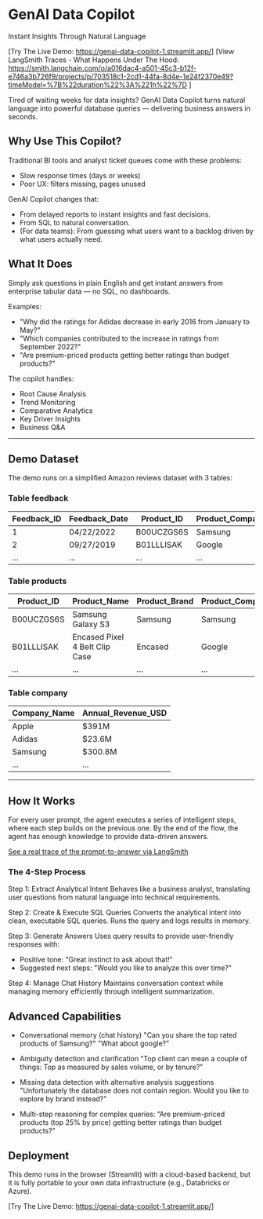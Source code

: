 # GenAI Data Copilot

Instant Insights Through Natural Language

[Try The Live Demo: https://genai-data-copilot-1.streamlit.app/]
[View LangSmith Traces - What Happens Under The Hood: https://smith.langchain.com/o/a016dac4-a501-45c3-b12f-e746a3b726f9/projects/p/703518c1-2cd1-44fa-8d4e-1e24f2370e49?timeModel=%7B%22duration%22%3A%221h%22%7D ]

Tired of waiting weeks for data insights? GenAI Data Copilot turns natural language into powerful database queries — delivering business answers in seconds.

## Why Use This Copilot?

Traditional BI tools and analyst ticket queues come with these problems:
- Slow response times (days or weeks)
- Poor UX: filters missing, pages unused

GenAI Copilot changes that:
- From delayed reports to instant insights and fast decisions.
- From SQL to natural conversation.
- (For data teams): From guessing what users want to a backlog driven by what users actually need. 

## What It Does

Simply ask questions in plain English and get instant answers from enterprise tabular data — no SQL, no dashboards.

Examples:
- "Why did the ratings for Adidas decrease in early 2016 from January to May?"
- "Which companies contributed to the increase in ratings from September 2022?"
- "Are premium-priced products getting better ratings than budget products?"

The copilot handles:
- Root Cause Analysis  
- Trend Monitoring  
- Comparative Analytics  
- Key Driver Insights  
- Business Q&A
---

## Demo Dataset

The demo runs on a simplified Amazon reviews dataset with 3 tables:

### Table feedback
| Feedback_ID | Feedback_Date | Product_ID   | Product_Company | Feedback_Rating |
|-------------|----------------|--------------|------------------|------------------|
| 1           | 04/22/2022     | B00UCZGS6S   | Samsung          | 1                |
| 2           | 09/27/2019     | B01LLLISAK   | Google           | 5                |
| ...         | ...            | ...          | ...              | ...              |

### Table products
| Product_ID  | Product_Name                               | Product_Brand | Product_Company_Name | Product_Manufacturer | Product_Avg_Rating |
|-------------|---------------------------------------------|----------------|------------------------|------------------------|----------------------|
| B00UCZGS6S  | Samsung Galaxy S3                          | Samsung        | Samsung                | Samsung                | 3.6                  |
| B01LLLISAK  | Encased Pixel 4 Belt Clip Case             | Encased        | Google                 | Encased for Pixel 4    | 4.3                  |
| ...         | ...                                         | ...            | ...                    | ...                    | ...                  |

### Table company
| Company_Name | Annual_Revenue_USD |
|--------------|---------------------|
| Apple        | $391M               |
| Adidas       | $23.6M              |
| Samsung      | $300.8M             |
| ...          | ...                 |

---

## How It Works

For every user prompt, the agent executes a series of intelligent steps, where each step builds on the previous one. By the end of the flow, the agent has enough knowledge to provide data-driven answers.

[See a real trace of the prompt-to-answer via LangSmith](https://smith.langchain.com/o/a016dac4-a501-45c3-b12f-e746a3b726f9/projects/p/703518c1-2cd1-44fa-8d4e-1e24f2370e49?timeModel=%7B%22duration%22%3A%221h%22%7D)

### The 4-Step Process

Step 1: Extract Analytical Intent
Behaves like a business analyst, translating user questions from natural language into technical requirements.

Step 2: Create & Execute SQL Queries
Converts the analytical intent into clean, executable SQL queries.
Runs the query and logs results in memory.

Step 3: Generate Answers
Uses query results to provide user-friendly responses with:
- Positive tone: "Great instinct to ask about that!"
- Suggested next steps: "Would you like to analyze this over time?"

Step 4: Manage Chat History
Maintains conversation context while managing memory efficiently through intelligent summarization.

## Advanced Capabilities

- Conversational memory (chat history)
"Can you share the top rated products of Samsung?"
"What about google?"

- Ambiguity detection and clarification
"Top client can mean a couple of things: Top as measured by sales volume, or by tenure?"

- Missing data detection with alternative analysis suggestions
"Unfortunately the database does not contain region. Would you like to explore by brand instead?"

- Multi-step reasoning for complex queries:
“Are premium-priced products (top 25% by price) getting better ratings than budget products?”

## Deployment

This demo runs in the browser (Streamlit) with a cloud-based backend, but it is fully portable to your own data infrastructure (e.g., Databricks or Azure).

[Try The Live Demo: https://genai-data-copilot-1.streamlit.app/]

